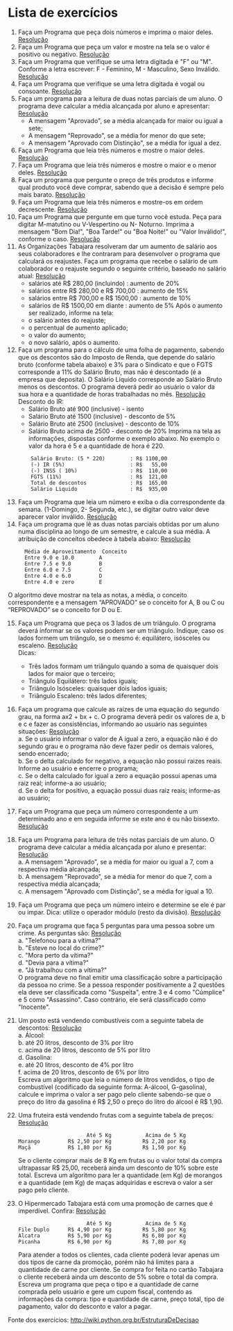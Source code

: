 # Lista de exercícios

1. Faça um Programa que peça dois números e imprima o maior deles. [Resolução](/logicaDeProgramacao/src/estruturaDeDecisao/Exercicio01.java)
2. Faça um Programa que peça um valor e mostre na tela se o valor é positivo ou negativo. [Resolução](/logicaDeProgramacao/src/estruturaDeDecisao/Exercicio02.java)
3. Faça um Programa que verifique se uma letra digitada é "F" ou "M". Conforme a letra escrever: F - Feminino, M - Masculino, Sexo Inválido. [Resolução](/logicaDeProgramacao/src/estruturaDeDecisao/Exercicio03.java)
4. Faça um Programa que verifique se uma letra digitada é vogal ou consoante. [Resolução](/logicaDeProgramacao/src/estruturaDeDecisao/Exercicio04.java)
5. Faça um programa para a leitura de duas notas parciais de um aluno. O programa deve calcular a média alcançada por aluno e apresentar: [Resolução](/logicaDeProgramacao/src/estruturaDeDecisao/Exercicio05.java)
    * A mensagem "Aprovado", se a média alcançada for maior ou igual a sete;
    * A mensagem "Reprovado", se a média for menor do que sete;
    * A mensagem "Aprovado com Distinção", se a média for igual a dez.
6. Faça um Programa que leia três números e mostre o maior deles. [Resolução](/logicaDeProgramacao/src/estruturaDeDecisao/Exercicio06.java)
7. Faça um Programa que leia três números e mostre o maior e o menor deles. [Resolução](/logicaDeProgramacao/src/estruturaDeDecisao/Exercicio07.java)
8. Faça um programa que pergunte o preço de três produtos e informe qual produto você deve comprar, sabendo que a decisão é sempre pelo mais barato. [Resolução](/logicaDeProgramacao/src/estruturaDeDecisao/Exercicio08.java)
9. Faça um Programa que leia três números e mostre-os em ordem decrescente. [Resolução](/logicaDeProgramacao/src/estruturaDeDecisao/Exercicio09.java)
10. Faça um Programa que pergunte em que turno você estuda. Peça para digitar M-matutino ou V-Vespertino ou N- Noturno. Imprima a mensagem "Bom Dia!", "Boa Tarde!" ou "Boa Noite!" ou "Valor Inválido!", conforme o caso. [Resolução](/logicaDeProgramacao/src/estruturaDeDecisao/Exercicio10.java)
11. As Organizações Tabajara resolveram dar um aumento de salário aos seus colaboradores e lhe contraram para desenvolver o programa que calculará os reajustes. Faça um programa que recebe o salário de um colaborador e o reajuste segundo o seguinte critério, baseado no salário atual: [Resolução](/logicaDeProgramacao/src/estruturaDeDecisao/Exercicio11.java)
    * salários até R$ 280,00 (incluindo) : aumento de 20%
    * salários entre R$ 280,00 e R$ 700,00 : aumento de 15%
    * salários entre R$ 700,00 e R$ 1500,00 : aumento de 10%
    * salários de R$ 1500,00 em diante : aumento de 5% Após o aumento ser realizado, informe na tela:
    * o salário antes do reajuste;
    * o percentual de aumento aplicado;
    * o valor do aumento;
    * o novo salário, após o aumento.
12. Faça um programa para o cálculo de uma folha de pagamento, sabendo que os descontos são do Imposto de Renda, que depende do salário bruto (conforme tabela abaixo) e 3% para o Sindicato e que o FGTS corresponde a 11% do Salário Bruto, mas não é descontado (é a empresa que deposita). O Salário Líquido corresponde ao Salário Bruto menos os descontos. O programa deverá pedir ao usuário o valor da sua hora e a quantidade de horas trabalhadas no mês. [Resolução](/logicaDeProgramacao/src/estruturaDeDecisao/Exercicio12.java)<br/>
    Desconto do IR:<br/>
    * Salário Bruto até 900 (inclusive) - isento
    * Salário Bruto até 1500 (inclusive) - desconto de 5%
    * Salário Bruto até 2500 (inclusive) - desconto de 10%
    * Salário Bruto acima de 2500 - desconto de 20% Imprima na tela as informações, dispostas conforme o exemplo abaixo. No exemplo o valor da hora é 5 e a quantidade de hora é 220.
    ```
        Salário Bruto: (5 * 220)        : R$ 1100,00
        (-) IR (5%)                     : R$   55,00  
        (-) INSS ( 10%)                 : R$  110,00
        FGTS (11%)                      : R$  121,00
        Total de descontos              : R$  165,00
        Salário Liquido                 : R$  935,00
    ```
13. Faça um Programa que leia um número e exiba o dia correspondente da semana. (1-Domingo, 2- Segunda, etc.), se digitar outro valor deve aparecer valor inválido. [Resolução](/logicaDeProgramacao/src/estruturaDeDecisao/Exercicio13.java)
14. Faça um programa que lê as duas notas parciais obtidas por um aluno numa disciplina ao longo de um semestre, e calcule a sua média. A atribuição de conceitos obedece à tabela abaixo: [Resolução](/logicaDeProgramacao/src/estruturaDeDecisao/Exercicio14.java)
    ```
      Média de Aproveitamento  Conceito
      Entre 9.0 e 10.0        A
      Entre 7.5 e 9.0         B
      Entre 6.0 e 7.5         C
      Entre 4.0 e 6.0         D
      Entre 4.0 e zero        E
    ```
O algoritmo deve mostrar na tela as notas, a média, o conceito correspondente e a mensagem “APROVADO” se o conceito for A, B ou C ou “REPROVADO” se o conceito for D ou E.

15. Faça um Programa que peça os 3 lados de um triângulo. O programa deverá informar se os valores podem ser um triângulo. Indique, caso os lados formem um triângulo, se o mesmo é: equilátero, isósceles ou escaleno. [Resolução](/logicaDeProgramacao/src/estruturaDeDecisao/Exercicio15.java)<br/>
    Dicas:<br/>
    - Três lados formam um triângulo quando a soma de quaisquer dois lados for maior que o terceiro;
    - Triângulo Equilátero: três lados iguais;
    - Triângulo Isósceles: quaisquer dois lados iguais;
    - Triângulo Escaleno: três lados diferentes;
16. Faça um programa que calcule as raízes de uma equação do segundo grau, na forma ax2 + bx + c. O programa deverá pedir os valores de a, b e c e fazer as consistências, informando ao usuário nas seguintes situações: [Resolução](/logicaDeProgramacao/src/estruturaDeDecisao/Exercicio16.java)<br/>
    a. Se o usuário informar o valor de A igual a zero, a equação não é do segundo grau e o programa não deve fazer pedir os demais valores, sendo encerrado;<br/>
    b. Se o delta calculado for negativo, a equação não possui raizes reais. Informe ao usuário e encerre o programa;<br/>
    c. Se o delta calculado for igual a zero a equação possui apenas uma raiz real; informe-a ao usuário;<br/>
    d. Se o delta for positivo, a equação possui duas raiz reais; informe-as ao usuário;<br/>
    
17. Faça um Programa que peça um número correspondente a um determinado ano e em seguida informe se este ano é ou não bissexto. [Resolução](/logicaDeProgramacao/src/estruturaDeDecisao/Exercicio17.java)
18. Faça um Programa para leitura de três notas parciais de um aluno. O programa deve calcular a média alcançada por aluno e presentar: [Resolução](/logicaDeProgramacao/src/estruturaDeDecisao/Exercicio18.java)<br/>
    a. A mensagem "Aprovado", se a média for maior ou igual a 7, com a respectiva média alcançada;<br/>
    b. A mensagem "Reprovado", se a média for menor do que 7, com a respectiva média alcançada;<br/>
    c. A mensagem "Aprovado com Distinção", se a média for igual a 10.<br/>
    
19. Faça um Programa que peça um número inteiro e determine se ele é par ou impar. Dica: utilize o operador módulo (resto da divisão). [Resolução](/logicaDeProgramacao/src/estruturaDeDecisao/Exercicio19.java)
20. Faça um programa que faça 5 perguntas para uma pessoa sobre um crime. As perguntas são: [Resolução](/logicaDeProgramacao/src/estruturaDeDecisao/Exercicio20.java)<br/>
    a. "Telefonou para a vítima?"<br/>
    b. "Esteve no local do crime?"<br/>
    c. "Mora perto da vítima?"<br/>
    d. "Devia para a vítima?"<br/>
    e. "Já trabalhou com a vítima?"<br/>
    O programa deve no final emitir uma classificação sobre a participação da pessoa no crime. Se a pessoa responder positivamente a 2 questões ela deve ser classificada como "Suspeita", entre 3 e 4 como "Cúmplice" e 5 como "Assassino". Caso contrário, ele será classificado como "Inocente".<br/>
21. Um posto está vendendo combustíveis com a seguinte tabela de descontos: [Resolução](/logicaDeProgramacao/src/estruturaDeDecisao/Exercicio21.java)<br/>
    a. Álcool:<br/>
    b. até 20 litros, desconto de 3% por litro<br/>
    c. acima de 20 litros, desconto de 5% por litro<br/>
    d. Gasolina:<br/>
    e. até 20 litros, desconto de 4% por litro<br/>
    f. acima de 20 litros, desconto de 6% por litro<br/>
    Escreva um algoritmo que leia o número de litros vendidos, o tipo de combustível (codificado da seguinte forma: A-álcool, G-gasolina), calcule e imprima o valor a ser pago pelo cliente sabendo-se que o preço do litro da gasolina é R$ 2,50 o preço do litro do álcool é R$ 1,90.<br/>
22. Uma fruteira está vendendo frutas com a seguinte tabela de preços: [Resolução](/logicaDeProgramacao/src/estruturaDeDecisao/Exercicio22.java)
    ```
                          Até 5 Kg           Acima de 5 Kg
    Morango         R$ 2,50 por Kg          R$ 2,20 por Kg
    Maçã            R$ 1,80 por Kg          R$ 1,50 por Kg
    ```
    Se o cliente comprar mais de 8 Kg em frutas ou o valor total da compra ultrapassar R$ 25,00, receberá ainda um desconto de 10% sobre este total. Escreva um algoritmo para ler a quantidade (em Kg) de morangos e a quantidade (em Kg) de maças adquiridas e escreva o valor a ser pago pelo cliente.<br/>
23. O Hipermercado Tabajara está com uma promoção de carnes que é imperdível. Confira: [Resolução](/logicaDeProgramacao/src/estruturaDeDecisao/Exercicio23.java)
    ```
                          Até 5 Kg           Acima de 5 Kg
    File Duplo      R$ 4,90 por Kg          R$ 5,80 por Kg
    Alcatra         R$ 5,90 por Kg          R$ 6,80 por Kg
    Picanha         R$ 6,90 por Kg          R$ 7,80 por Kg
    ```
    Para atender a todos os clientes, cada cliente poderá levar apenas um dos tipos de carne da promoção, porém não há limites para a quantidade de carne por cliente. Se compra for feita no cartão Tabajara o cliente receberá ainda um desconto de 5% sobre o total da compra. Escreva um programa que peça o tipo e a quantidade de carne comprada pelo usuário e gere um cupom fiscal, contendo as informações da compra: tipo e quantidade de carne, preço total, tipo de pagamento, valor do desconto e valor a pagar.<br/>

Fonte dos exercícios: http://wiki.python.org.br/EstruturaDeDecisao
